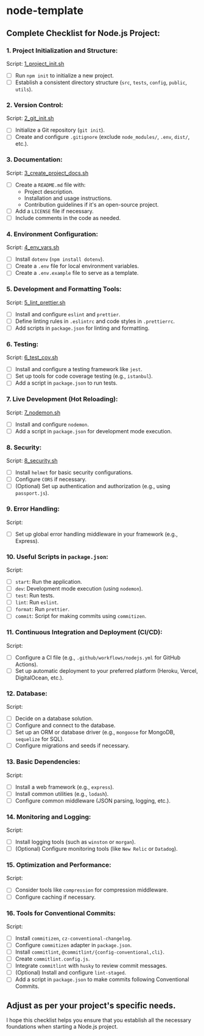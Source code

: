 # node-template

## Complete Checklist for Node.js Project:

### 1. Project Initialization and Structure: 
  Script: [1_project_init.sh](scripts/1_project_init.sh)
  
  - [ ] Run `npm init` to initialize a new project.
  - [ ] Establish a consistent directory structure (`src`, `tests`, `config`, `public`, `utils`).

### 2. Version Control: 
  Script: [2_git_init.sh](scripts/2_git_init.sh)
  
  - [ ] Initialize a Git repository (`git init`).
  - [ ] Create and configure `.gitignore` (exclude `node_modules/`, `.env`, `dist/`, etc.).

### 3. Documentation: 
  Script: [3_create_project_docs.sh](scripts/3_create_project_docs.sh)
  
  - [ ] Create a `README.md` file with:
    - Project description.
    - Installation and usage instructions.
    - Contribution guidelines if it's an open-source project.
  - [ ] Add a `LICENSE` file if necessary.
  - [ ] Include comments in the code as needed.

### 4. Environment Configuration:
  Script: [4_env_vars.sh](scripts/4_env_vars.sh)
  
  - [ ] Install `dotenv` (`npm install dotenv`).
  - [ ] Create a `.env` file for local environment variables.
  - [ ] Create a `.env.example` file to serve as a template.

### 5. Development and Formatting Tools:
  Script: [5_lint_prettier.sh](scripts/5_lint_prettier.sh)
  
  - [ ] Install and configure `eslint` and `prettier`.
  - [ ] Define linting rules in `.eslintrc` and code styles in `.prettierrc`.
  - [ ] Add scripts in `package.json` for linting and formatting.

### 6. Testing:
  Script: [6_test_cov.sh](scripts/6_test_cov.sh)
  
  - [ ] Install and configure a testing framework like `jest`.
  - [ ] Set up tools for code coverage testing (e.g., `istanbul`).
  - [ ] Add a script in `package.json` to run tests.

### 7. Live Development (Hot Reloading):
  Script: [7_nodemon.sh](scripts/7_nodemon.sh)
  
  - [ ] Install and configure `nodemon`.
  - [ ] Add a script in `package.json` for development mode execution.

### 8. Security:
  Script: [8_security.sh](scripts/8_security.sh)
  
  - [ ] Install `helmet` for basic security configurations.
  - [ ] Configure `CORS` if necessary.
  - [ ] (Optional) Set up authentication and authorization (e.g., using `passport.js`).

### 9. Error Handling:
  Script: [](scripts/)
  
  - [ ] Set up global error handling middleware in your framework (e.g., Express).

### 10. Useful Scripts in `package.json`:
  Script: [](scripts/)
  
  - [ ] `start`: Run the application.
  - [ ] `dev`: Development mode execution (using `nodemon`).
  - [ ] `test`: Run tests.
  - [ ] `lint`: Run `eslint`.
  - [ ] `format`: Run `prettier`.
  - [ ] `commit`: Script for making commits using `commitizen`.

### 11. Continuous Integration and Deployment (CI/CD):
  Script: [](scripts/)
  
  - [ ] Configure a CI file (e.g., `.github/workflows/nodejs.yml` for GitHub Actions).
  - [ ] Set up automatic deployment to your preferred platform (Heroku, Vercel, DigitalOcean, etc.).

### 12. Database:
  Script: [](scripts/)
  
  - [ ] Decide on a database solution.
  - [ ] Configure and connect to the database.
  - [ ] Set up an ORM or database driver (e.g., `mongoose` for MongoDB, `sequelize` for SQL).
  - [ ] Configure migrations and seeds if necessary.

### 13. Basic Dependencies:
  Script: [](scripts/)
  
  - [ ] Install a web framework (e.g., `express`).
  - [ ] Install common utilities (e.g., `lodash`).
  - [ ] Configure common middleware (JSON parsing, logging, etc.).

### 14. Monitoring and Logging:
  Script: [](scripts/)
  
  - [ ] Install logging tools (such as `winston` or `morgan`).
  - [ ] (Optional) Configure monitoring tools (like `New Relic` or `Datadog`).

### 15. Optimization and Performance:
  Script: [](scripts/)
  
  - [ ] Consider tools like `compression` for compression middleware.
  - [ ] Configure caching if necessary.

### 16. Tools for Conventional Commits:
  Script: [](scripts/)
  
  - [ ] Install `commitizen`, `cz-conventional-changelog`.
  - [ ] Configure `commitizen` adapter in `package.json`.
  - [ ] Install `commitlint`, `@commitlint/{config-conventional,cli}`.
  - [ ] Create `commitlint.config.js`.
  - [ ] Integrate `commitlint` with `husky` to review commit messages.
  - [ ] (Optional) Install and configure `lint-staged`.
  - [ ] Add a script in `package.json` to make commits following Conventional Commits.

## Adjust as per your project's specific needs.

I hope this checklist helps you ensure that you establish all the necessary foundations when starting a Node.js project.

